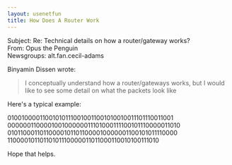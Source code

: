 ```yaml
---   
layout: usenetfun   
title: How Does A Router Work   
---   
```

   
   
 Subject: Re: Technical details on how a router/gateway works?   
From: Opus the Penguin   
Newsgroups: alt.fan.cecil-adams   
   
Binyamin Dissen wrote:   
>   
> I conceptually understand how a router/gateways works, but I would   
> like to see some detail on what the packets look like   
>   

Here's a typical example:   
   
010010000110010101110010011001010010011101110011001   
000000110000100100000011101000111100101110000011010   
010110001101100001011011000010000001100101011110000   
11000010110110101110000011011000110010100111010   
   
Hope that helps.   
   
   
   
